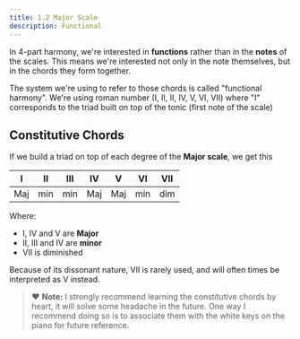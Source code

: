 ```yaml
---
title: 1.2 Major Scale
description: Functional
---
```


In 4-part harmony, we're interested in **functions** rather than in the **notes** of the scales.  This means we're interested not only in the note themselves, but in the chords they form together.

The system we're using to refer to those chords is called "functional harmony".  We're using roman number (I, II, II, IV, V, VI, VII) where "I" corresponds to the triad built on top of the tonic (first note of the scale)

## Constitutive Chords

If we build a triad on top of each degree of the **Major scale**, we get this

| I   | II  | III | IV  | V   | VI  | VII |
| --- | --- | --- | --- | --- | --- | --- |
| Maj | min | min | Maj | Maj | min | dim |

Where:

- I, IV and V are **Major**
- II, III and IV are **minor**
- VII is diminished

Because of its dissonant nature, VII is rarely used, and will often times be interpreted as V instead.

> ❤️ **Note:** I strongly recommend learning the constitutive chords by heart, it will solve some headache in the future.  One way I recommend doing so is to associate them with the white keys on the piano for future reference.
